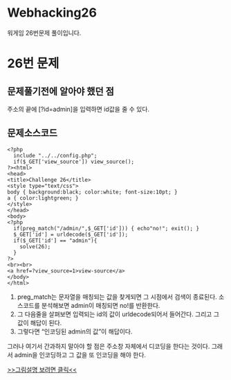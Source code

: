 # Webhacking26
워게임 26번문제 풀이입니다.

#  26번 문제

## 문제풀기전에 알아야 했던 점
주소의 끝에 [?id=admin]을 입력하면 id값을 줄 수 있다.



## 문제소스코드
```
<?php
  include "../../config.php";
  if($_GET['view_source']) view_source();
?><html>
<head>
<title>Challenge 26</title>
<style type="text/css">
body { background:black; color:white; font-size:10pt; }    
a { color:lightgreen; }
</style>
</head>
<body>
<?php
  if(preg_match("/admin/",$_GET['id'])) { echo"no!"; exit(); }
  $_GET['id'] = urldecode($_GET['id']);
  if($_GET['id'] == "admin"){
    solve(26);
  }
?>
<br><br>
<a href=?view_source=1>view-source</a>
</body>
</html>
```

1. preg_match는 문자열을 매칭되는 값을 찾게되면 그 시점에서 검색이 종료된다. 소스코드를 분석해보면 admin이 매칭되면 no!를 반환한다.
2. 그 다음줄을 살펴보면 입력되는 id의 값이 urldecode되어서 들어간다. 그리고 그 값이 해답이 된다.
3. 그렇다면 “인코딩된 admin의 값”이 해답이다.

그러나 여기서 간과하지 말아야 할 점은 주소창 자체에서 디코딩을 한다는 것이다.
그래서 admin을 인코딩하고 그 값을 또 인코딩을 해야 한다.

[>>그림설명 보려면 클릭<<](https://user-images.githubusercontent.com/54317630/73593320-27718600-4546-11ea-8e09-01a9ac74d5f6.jpeg)
